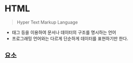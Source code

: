 # HTML

> Hyper Text Markup Language

* 태그 등을 이용하여 문서나 데이터의 구조를 명시하는 언어
* 프로그래밍 언어와는 다르게 단순하게 데이터를 표현하기만 한다.



## 요소

